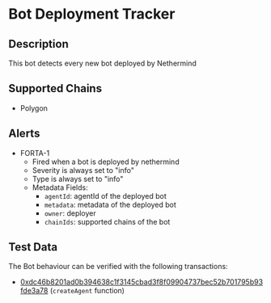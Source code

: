 # Bot Deployment Tracker

## Description

This bot detects every new bot deployed by Nethermind

## Supported Chains

- Polygon


## Alerts



- FORTA-1
  - Fired when a bot is deployed by nethermind
  - Severity is always set to "info"
  - Type is always set to "info" 
  - Metadata Fields:
      - `agentId`: agentId of the deployed bot
      - `metadata`: metadata of the deployed bot
      - `owner`: deployer
      - `chainIds`: supported chains of the bot


## Test Data

The Bot behaviour can be verified with the following transactions:

- [0xdc46b8201ad0b394638c1f3145cbad3f8f09904737bec52b701795b93fde3a78](https://polygonscan.com/tx/0xdc46b8201ad0b394638c1f3145cbad3f8f09904737bec52b701795b93fde3a78) (`createAgent` function)

